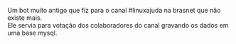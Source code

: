 Um bot muito antigo que fiz para o canal #linuxajuda na brasnet que não existe mais.<br>
Ele servia para votação dos colaboradores do canal gravando os dados em uma base mysql.